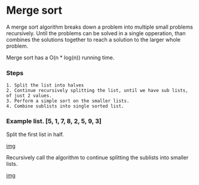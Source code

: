 # Merge sort

A merge sort algorithm breaks down a problem into multiple small problems recursively.
Until the problems can be solved in a single opperation, than combines the solutions together
to reach a solution to the larger whole problem. 

Merge sort has a O(n * log(n)) running time. 

### Steps
    1. Split the list into halves
    2. Continue recursively splitting the list, until we have sub lists, of just 2 values.
    3. Perform a simple sort on the smaller lists.
    4. Combine sublists into single sorted list.


### Example list. [5, 1, 7, 8, 2, 5, 9, 3]

Split the first list in half.

[img](Img1.png)

Recursively call the algorithm to continue splitting the sublists into smaller lists.

[img](img2.png)

